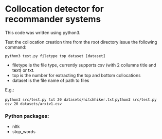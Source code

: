 # Collocation detector for recommander systems

This code was written using python3.

Test the collocation creation time from the root directory issue the following command:

`python3 test.py filetype top dataset [dataset]`

- filetype is the file type, currently supports csv (with 2 collumns title and text) or txt. 
- top is the number for extracting the top and bottom collocations
- dataset is the file name of path to files


E.g.:

`python3 src/test.py txt 20 datasets/hitchhiker.txt`
`python3 src/test.py csv 20 datasets/arxiv1.csv`

### Python packages:
* nltk
* stop_words





